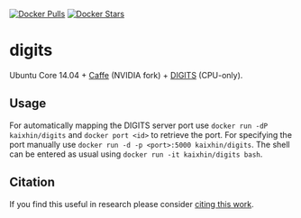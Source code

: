 [![Docker Pulls](https://img.shields.io/docker/pulls/kaixhin/digits.svg)](https://hub.docker.com/r/kaixhin/digits/)
[![Docker Stars](https://img.shields.io/docker/stars/kaixhin/digits.svg)](https://hub.docker.com/r/kaixhin/digits/)

digits
======
Ubuntu Core 14.04 + [Caffe](http://caffe.berkeleyvision.org/) (NVIDIA fork) + [DIGITS](https://developer.nvidia.com/digits) (CPU-only).

Usage
-----
For automatically mapping the DIGITS server port use `docker run -dP kaixhin/digits` and `docker port <id>` to retrieve the port.
For specifying the port manually use `docker run -d -p <port>:5000 kaixhin/digits`.
The shell can be entered as usual using `docker run -it kaixhin/digits bash`.

Citation
--------
If you find this useful in research please consider [citing this work](https://github.com/Kaixhin/dockerfiles/blob/master/CITATION.md).
